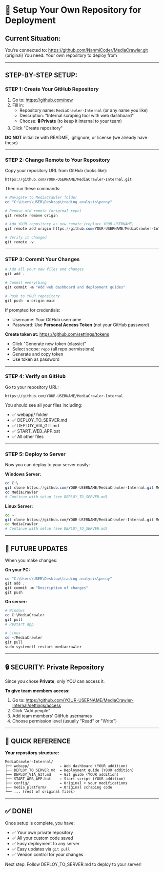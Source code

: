 # 🎯 Setup Your Own Repository for Deployment

## Current Situation:
You're connected to: https://github.com/NanmiCoder/MediaCrawler.git (original)
You need: Your own repository to deploy from

---

## STEP-BY-STEP SETUP:

### STEP 1: Create Your GitHub Repository

1. Go to: https://github.com/new
2. Fill in:
   - Repository name: `MediaCrawler-Internal` (or any name you like)
   - Description: "Internal scraping tool with web dashboard"
   - Choose: **🔒 Private** (to keep it internal to your team)
3. Click "Create repository"

**DO NOT** initialize with README, .gitignore, or license (we already have these)

---

### STEP 2: Change Remote to Your Repository

Copy your repository URL from GitHub (looks like):
```
https://github.com/YOUR-USERNAME/MediaCrawler-Internal.git
```

Then run these commands:

```powershell
# Navigate to MediaCrawler folder
cd "C:\Users\USER\Desktop\trading analysis\penny"

# Remove old remote (original repo)
git remote remove origin

# Add YOUR repository as new remote (replace YOUR-USERNAME)
git remote add origin https://github.com/YOUR-USERNAME/MediaCrawler-Internal.git

# Verify it changed
git remote -v
```

---

### STEP 3: Commit Your Changes

```powershell
# Add all your new files and changes
git add .

# Commit everything
git commit -m "Add web dashboard and deployment guides"

# Push to YOUR repository
git push -u origin main
```

If prompted for credentials:
- Username: Your GitHub username
- Password: Use **Personal Access Token** (not your GitHub password)

**Create token at:** https://github.com/settings/tokens
- Click "Generate new token (classic)"
- Select scope: `repo` (all repo permissions)
- Generate and copy token
- Use token as password

---

### STEP 4: Verify on GitHub

Go to your repository URL:
```
https://github.com/YOUR-USERNAME/MediaCrawler-Internal
```

You should see all your files including:
- ✅ webapp/ folder
- ✅ DEPLOY_TO_SERVER.md
- ✅ DEPLOY_VIA_GIT.md
- ✅ START_WEB_APP.bat
- ✅ All other files

---

### STEP 5: Deploy to Server

Now you can deploy to your server easily:

**Windows Server:**
```powershell
cd C:\
git clone https://github.com/YOUR-USERNAME/MediaCrawler-Internal.git MediaCrawler
cd MediaCrawler
# Continue with setup (see DEPLOY_TO_SERVER.md)
```

**Linux Server:**
```bash
cd ~
git clone https://github.com/YOUR-USERNAME/MediaCrawler-Internal.git MediaCrawler
cd MediaCrawler
# Continue with setup (see DEPLOY_TO_SERVER.md)
```

---

## 🔄 FUTURE UPDATES

When you make changes:

**On your PC:**
```powershell
cd "C:\Users\USER\Desktop\trading analysis\penny"
git add .
git commit -m "Description of changes"
git push
```

**On server:**
```powershell
# Windows
cd C:\MediaCrawler
git pull
# Restart app

# Linux
cd ~/MediaCrawler
git pull
sudo systemctl restart mediacrawler
```

---

## 🔒 SECURITY: Private Repository

Since you chose **Private**, only YOU can access it.

**To give team members access:**
1. Go to: https://github.com/YOUR-USERNAME/MediaCrawler-Internal/settings/access
2. Click "Add people"
3. Add team members' GitHub usernames
4. Choose permission level (usually "Read" or "Write")

---

## 📝 QUICK REFERENCE

**Your repository structure:**
```
MediaCrawler-Internal/
├── webapp/              ← Web dashboard (YOUR addition)
├── DEPLOY_TO_SERVER.md  ← Deployment guide (YOUR addition)
├── DEPLOY_VIA_GIT.md    ← Git guide (YOUR addition)
├── START_WEB_APP.bat    ← Start script (YOUR addition)
├── config/              ← Original + your modifications
├── media_platform/      ← Original scraping code
└── ... (rest of original files)
```

---

## ✅ DONE!

Once setup is complete, you have:
- ✅ Your own private repository
- ✅ All your custom code saved
- ✅ Easy deployment to any server
- ✅ Easy updates via `git pull`
- ✅ Version control for your changes

Next step: Follow DEPLOY_TO_SERVER.md to deploy to your server!

